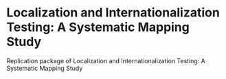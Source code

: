 # Localization and Internationalization Testing: A Systematic Mapping Study
Replication package of Localization and Internationalization Testing: A Systematic Mapping Study
